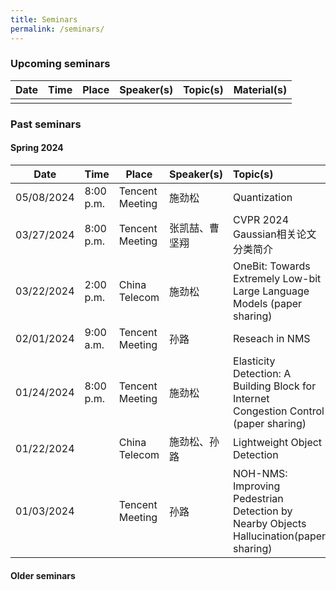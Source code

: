 ```yaml
---
title: Seminars
permalink: /seminars/
---
```


### Upcoming seminars

|Date|Time|Place|Speaker(s)|Topic(s)|Material(s)|
|----|----|-----|----------|:-------|:----------|
|||||||

### Past seminars

#### Spring 2024

|Date|Time|Place|Speaker(s)|Topic(s)|Material(s)|
|----|----|-----|----------|:-------|:----------|
|05/08/2024|8:00 p.m.|Tencent Meeting|施劲松|Quantization|[slide]({{ site.baseurl }}/documents/seminars/spring2024/050824quant.pdf)|
|03/27/2024|8:00 p.m.|Tencent Meeting|张凯喆、曹坚翔|CVPR 2024 Gaussian相关论文分类简介|[slide]({{ site.baseurl }}/documents/seminars/spring2024/032724Gaussian组论文分享.pptx)|
|03/22/2024|2:00 p.m.|China Telecom|施劲松|OneBit: Towards Extremely Low-bit Large Language Models (paper sharing)|[slide]({{ site.baseurl }}/documents/seminars/spring2024/032224onebit.pdf)|
|02/01/2024|9:00 a.m.|Tencent Meeting|孙路|Reseach in NMS||
|01/24/2024|8:00 p.m.|Tencent Meeting|施劲松|Elasticity Detection: A Building Block for Internet Congestion Control (paper sharing)|[slide]({{ site.baseurl }}/documents/seminars/spring2024/012424elasticity_detect.pdf), [paper](https://dl.acm.org/doi/pdf/10.1145/3544216.3544221)|
|01/22/2024| |China Telecom|施劲松、孙路|Lightweight Object Detection|[slide]({{ site.baseurl }}/documents/seminars/spring2024/0122224lod.pdf)|
|01/03/2024| |Tencent Meeting|孙路|NOH-NMS: Improving Pedestrian Detection by Nearby Objects Hallucination(paper sharing)|[slide]({{ site.baseurl }}/documents/seminars/spring2024/010324NMS-Report.pdf)|

#### Older seminars